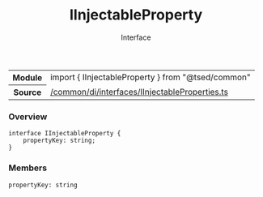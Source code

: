 
<header class="symbol-info-header"><h1 id="iinjectableproperty">IInjectableProperty</h1><label class="symbol-info-type-label interface">Interface</label></header>
<!-- summary -->
<section class="symbol-info"><table class="is-full-width"><tbody><tr><th>Module</th><td><div class="lang-typescript"><span class="token keyword">import</span> { IInjectableProperty }&nbsp;<span class="token keyword">from</span>&nbsp;<span class="token string">"@tsed/common"</span></div></td></tr><tr><th>Source</th><td><a href="https://github.com/Romakita/ts-express-decorators/blob/v4.27.3/src//common/di/interfaces/IInjectableProperties.ts#L0-L0">/common/di/interfaces/IInjectableProperties.ts</a></td></tr></tbody></table></section>
<!-- overview -->


### Overview


<pre><code class="typescript-lang "><span class="token keyword">interface</span> IInjectableProperty <span class="token punctuation">{</span>
    propertyKey<span class="token punctuation">:</span> <span class="token keyword">string</span><span class="token punctuation">;</span>
<span class="token punctuation">}</span></code></pre>


<!-- Parameters -->

<!-- Description -->

<!-- Members -->







### Members



<div class="method-overview">
<pre><code class="typescript-lang ">propertyKey<span class="token punctuation">:</span> <span class="token keyword">string</span></code></pre>
</div>








